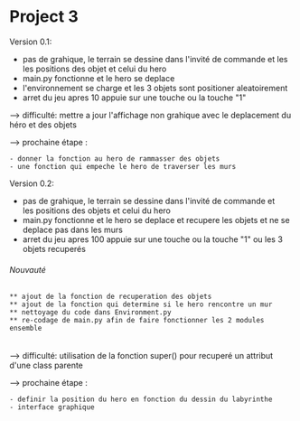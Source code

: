 # Project 3



Version 0.1:

  * pas de grahique, le terrain se dessine dans l'invité de commande et les
    les positions des objet et celui du hero
  * main.py fonctionne et le hero se deplace
  * l'environnement se charge et les 3 objets sont positioner aleatoirement
  * arret du jeu apres 10 appuie sur une touche ou la touche "1"

--> difficulté: mettre a jour l'affichage non grahique avec le deplacement
      du héro et des objets

--> prochaine étape :

    - donner la fonction au hero de rammasser des objets
    - une fonction qui empeche le hero de traverser les murs

Version 0.2:
  * pas de grahique, le terrain se dessine dans l'invité de commande et  
    les positions des objets et celui du hero
  * main.py fonctionne et le hero se deplace et recupere les objets et ne se
    deplace pas dans les murs
  * arret du jeu apres 100 appuie sur une touche ou la touche "1" ou les
    3 objets recuperés

###### Nouvauté ######
    ** ajout de la fonction de recuperation des objets
    ** ajout de la fonction qui determine si le hero rencontre un mur
    ** nettoyage du code dans Environment.py
    ** re-codage de main.py afin de faire fonctionner les 2 modules ensemble
######          ######

--> difficulté: utilisation de la fonction super() pour recuperé un attribut
    d'une class parente

--> prochaine étape :

    - definir la position du hero en fonction du dessin du labyrinthe
    - interface graphique
